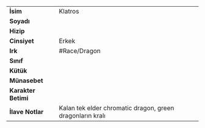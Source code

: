 |  |  |
|---|---|
| **İsim** | Klatros|
| **Soyadı** | |
| **Hizip** | |
| **Cinsiyet** | Erkek|
| **Irk** | #Race/Dragon|
| **Sınıf** | |
| **Kütük** | |
| **Münasebet** | |
| **Karakter Betimi** | |
| **İlave Notlar** | Kalan tek elder chromatic dragon, green dragonların kralı|
